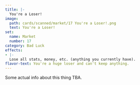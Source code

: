 ```yaml
---
title: |-
  You're a Loser!
image: 
  path: cards/scanned/market/17 You're a Loser!.png
  text: You're a Loser!
set:
  name: Market
  number: 17
category: Bad Luck
effects: 
- |-
  Lose all stats, money, etc. (anything you currently have).
flavor-text: You're a huge loser and can't keep anything.
---
```

Some actual info about this thing TBA.

